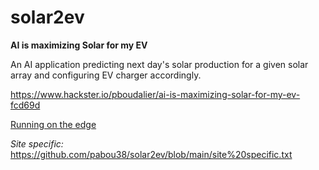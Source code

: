 # solar2ev

**AI is maximizing Solar for my EV**

An AI application predicting next day's solar production for a given solar array and configuring EV charger accordingly.

https://www.hackster.io/pboudalier/ai-is-maximizing-solar-for-my-ev-fcd69d

[Running on the edge](https://github.com/pabou38/solar2ev/blob/main/running%20on%20the%20edge/README.txt)

*Site specific:*
https://github.com/pabou38/solar2ev/blob/main/site%20specific.txt


